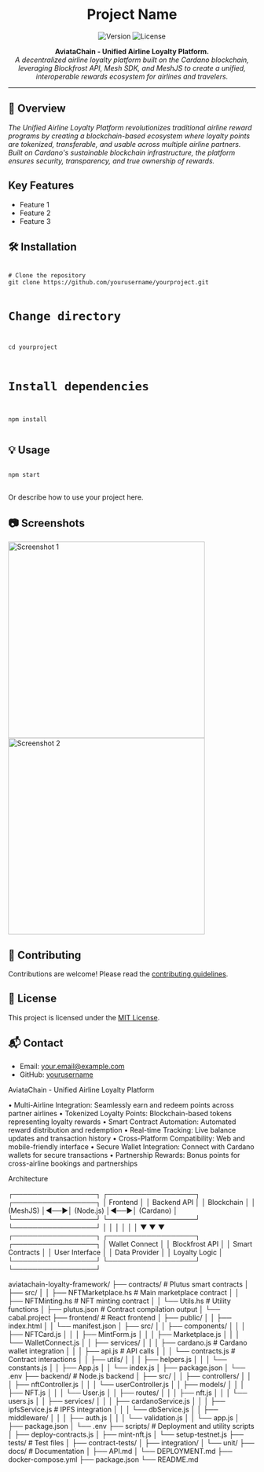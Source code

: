 <!-- README.html for GitHub project -->

<h1 align="center">Project Name</h1>

<p align="center">
  <img src="https://img.shields.io/badge/version-1.0.0-blue.svg" alt="Version">
  <img src="https://img.shields.io/badge/license-MIT-green.svg" alt="License">
</p>

<p align="center">
  <b>AviataChain -  Unified Airline Loyalty Platform.</b><br>
  <i>A decentralized airline loyalty platform built on the Cardano blockchain, leveraging Blockfrost API, Mesh SDK, and MeshJS to create a unified, interoperable rewards ecosystem for airlines and travelers.</i>
</p>

<hr>

<h2>🚀 Overview</h2>
 <i>The Unified Airline Loyalty Platform revolutionizes traditional airline reward programs by creating a blockchain-based ecosystem where loyalty points are tokenized, transferable, and usable across multiple airline partners. Built on Cardano's sustainable blockchain infrastructure, the platform ensures security, transparency, and true ownership of rewards.</i>

<h2>Key Features</h2>
<ul>
  <li>Feature 1</li>
  <li>Feature 2</li>
  <li>Feature 3</li>
</ul>

<h2>🛠️ Installation</h2>
<pre>
<code>
# Clone the repository
git clone https://github.com/yourusername/yourproject.git

# Change directory
cd yourproject

# Install dependencies
npm install
</code>
</pre>

<h2>💡 Usage</h2>
<pre>
<code>
npm start
</code>
</pre>
<p>
  Or describe how to use your project here.
</p>

<h2>📷 Screenshots</h2>
<img src="screenshot1.png" alt="Screenshot 1" width="400">
<img src="screenshot2.png" alt="Screenshot 2" width="400">

<h2>🤝 Contributing</h2>
<p>
  Contributions are welcome! Please read the <a href="CONTRIBUTING.md">contributing guidelines</a>.
</p>

<h2>📄 License</h2>
<p>
  This project is licensed under the <a href="LICENSE">MIT License</a>.
</p>

<h2>📬 Contact</h2>
<ul>
  <li>Email: <a href="mailto:your.email@example.com">your.email@example.com</a></li>
  <li>GitHub: <a href="https://github.com/yourusername">yourusername</a></li>
</ul>


AviataChain -  Unified Airline Loyalty Platform







•	Multi-Airline Integration: Seamlessly earn and redeem points across partner airlines
•	Tokenized Loyalty Points: Blockchain-based tokens representing loyalty rewards
•	Smart Contract Automation: Automated reward distribution and redemption
•	Real-time Tracking: Live balance updates and transaction history
•	Cross-Platform Compatibility: Web and mobile-friendly interface
•	Secure Wallet Integration: Connect with Cardano wallets for secure transactions
•	Partnership Rewards: Bonus points for cross-airline bookings and partnerships

Architecture

┌─────────────────┐    ┌──────────────────┐    ┌─────────────────┐
│   Frontend      │    │   Backend API    │    │   Blockchain    │
│   (MeshJS)      │◄──►│   (Node.js)      │◄──►│   (Cardano)     │
└─────────────────┘    └──────────────────┘    └─────────────────┘
         │                       │                       │
         │                       │                       │
         ▼                       ▼                       ▼
┌─────────────────┐    ┌──────────────────┐    ┌─────────────────┐
│ Wallet Connect  │    │ Blockfrost API   │    │ Smart Contracts │
│ User Interface  │    │ Data Provider    │    │ Loyalty Logic   │
└─────────────────┘    └──────────────────┘    └─────────────────┘

aviatachain-loyalty-framework/
├── contracts/                    # Plutus smart contracts
│   ├── src/
│   │   ├── NFTMarketplace.hs    # Main marketplace contract
│   │   ├── NFTMinting.hs        # NFT minting contract
│   │   └── Utils.hs             # Utility functions
│   ├── plutus.json              # Contract compilation output
│   └── cabal.project
├── frontend/                     # React frontend
│   ├── public/
│   │   ├── index.html
│   │   └── manifest.json
│   ├── src/
│   │   ├── components/
│   │   │   ├── NFTCard.js
│   │   │   ├── MintForm.js
│   │   │   ├── Marketplace.js
│   │   │   └── WalletConnect.js
│   │   ├── services/
│   │   │   ├── cardano.js       # Cardano wallet integration
│   │   │   ├── api.js           # API calls
│   │   │   └── contracts.js     # Contract interactions
│   │   ├── utils/
│   │   │   ├── helpers.js
│   │   │   └── constants.js
│   │   ├── App.js
│   │   └── index.js
│   ├── package.json
│   └── .env
├── backend/                      # Node.js backend
│   ├── src/
│   │   ├── controllers/
│   │   │   ├── nftController.js
│   │   │   └── userController.js
│   │   ├── models/
│   │   │   ├── NFT.js
│   │   │   └── User.js
│   │   ├── routes/
│   │   │   ├── nft.js
│   │   │   └── users.js
│   │   ├── services/
│   │   │   ├── cardanoService.js
│   │   │   ├── ipfsService.js   # IPFS integration
│   │   │   └── dbService.js
│   │   ├── middleware/
│   │   │   ├── auth.js
│   │   │   └── validation.js
│   │   └── app.js
│   ├── package.json
│   └── .env
├── scripts/                      # Deployment and utility scripts
│   ├── deploy-contracts.js
│   ├── mint-nft.js
│   └── setup-testnet.js
├── tests/                        # Test files
│   ├── contract-tests/
│   ├── integration/
│   └── unit/
├── docs/                         # Documentation
│   ├── API.md
│   └── DEPLOYMENT.md
├── docker-compose.yml
├── package.json
└── README.md
